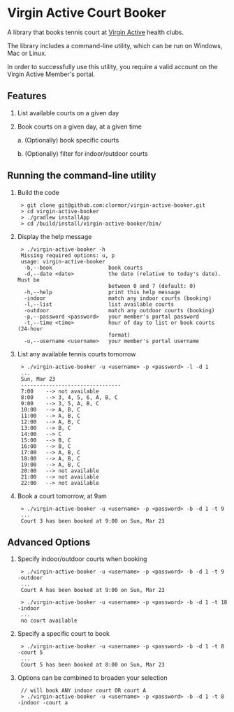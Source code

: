 # Virgin Active Court Booker

A library that books tennis court at [Virgin Active](http://www.virginactive.co.uk/) health clubs.

The library includes a command-line utility, which can be run on Windows, Mac or Linux.

In order to successfully use this utility, you require a valid account on the Virgin Active Member's portal.

## Features

1. List available courts on a given day

2. Book courts on a given day, at a given time

	a. (Optionally) book specific courts

	b. (Optionally) filter for indoor/outdoor courts

	
## Running the command-line utility

1. Build the code

		> git clone git@github.com:clormor/virgin-active-booker.git
		> cd virgin-active-booker
		> ./gradlew installApp
		> cd /build/install/virgin-active-booker/bin/
		
2. Display the help message

		> ./virgin-active-booker -h
		Missing required options: u, p
		usage: virgin-active-booker
		 -b,--book                  book courts
		 -d,--date <date>           the date (relative to today's date). Must be
		                            between 0 and 7 (default: 0)
		 -h,--help                  print this help message
		 -indoor                    match any indoor courts (booking)
		 -l,--list                  list available courts
		 -outdoor                   match any outdoor courts (booking)
		 -p,--password <password>   your member's portal password
		 -t,--time <time>           hour of day to list or book courts (24-hour
		                            format)
		 -u,--username <username>   your member's portal username
		 
3. List any available tennis courts tomorrow

		> ./virgin-active-booker -u <username> -p <password> -l -d 1
		...
		Sun, Mar 23
		--------------------------------
		7:00	--> not available
		8:00	--> 3, 4, 5, 6, A, B, C 
		9:00	--> 3, 5, A, B, C 
		10:00	--> A, B, C 
		11:00	--> A, B, C 
		12:00	--> A, B, C 
		13:00	--> B, C 
		14:00	--> C 
		15:00	--> B, C 
		16:00	--> B, C 
		17:00	--> A, B, C 
		18:00	--> A, B, C 
		19:00	--> A, B, C 
		20:00	--> not available
		21:00	--> not available
		22:00	--> not available

4. Book a court tomorrow, at 9am

		> ./virgin-active-booker -u <username> -p <password> -b -d 1 -t 9
		...
		Court 3 has been booked at 9:00 on Sun, Mar 23

## Advanced Options

1. Specify indoor/outdoor courts when booking

		> ./virgin-active-booker -u <username> -p <password> -b -d 1 -t 9 -outdoor
		...
		Court A has been booked at 9:00 on Sun, Mar 23
		
		> ./virgin-active-booker -u <username> -p <password> -b -d 1 -t 18 -indoor
		...
		no court available
		
2. Specify a specific court to book

		> ./virgin-active-booker -u <username> -p <password> -b -d 1 -t 8 -court 5
		...
		Court 5 has been booked at 8:00 on Sun, Mar 23
		
3. Options can be combined to broaden your selection

		// will book ANY indoor court OR court A
		> ./virgin-active-booker -u <username> -p <password> -b -d 1 -t 8 -indoor -court a

